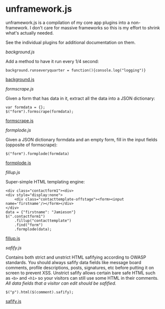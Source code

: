 unframework.js
==============

unframework.js is a compilation of my core app plugins into a non-framework. I don't care for massive frameworks so this is my effort to shrink what's actually needed.

See the individual plugins for additional documentation on them.

*background.js*

Add a method to have it run every 1/4 second:

    background.runseveryquarter = function(){console.log("logging")}

[background.js](https://github.com/jamiesonbecker/background.js)

*formscrape.js*

Given a form that has data in it, extract all the data into a JSON dictionary:

    var formdata = {};
    $("form").formscrape(formdata);

[formscrape.js](https://github.com/jamiesonbecker/formscrape.js)

*formplode.js*

Given a JSON dictionary formdata and an empty form, fill in the input fields (opposite of formscrape):

    $("form").formplode(formdata)

[formplode.js](https://github.com/jamiesonbecker/formplode.js)

*fillup.js*

Super-simple HTML templating engine:

    <div class="contactform1"><div>
    <div style="display:none">
        <div class="contacttemplate-offstage"><form><input name='firstname'/></form></div>
    </div>
    data = {"firstname": "Jamieson"}
    $(".contactform1")
        .fillup("contacttemplate")
        .find("form")
        .formplode(data);

[fillup.js](https://github.com/jamiesonbecker/fillup.js)

*safify.js*

Contains both strict and unstrict HTML safifying according to OWASP standards. You should always safify data fields like message board comments, profile descriptions, posts, signatures, etc before putting it on screen to prevent XSS. Unstrict safify allows certain bare safe HTML such as `<b>` and `<h1>` so your visitors can still use some HTML in their comments. *All data fields that a visitor can edit should be safified.*

    $("p").html($(comment).safify);

[safify.js](https://github.com/jamiesonbecker/safify.js)
